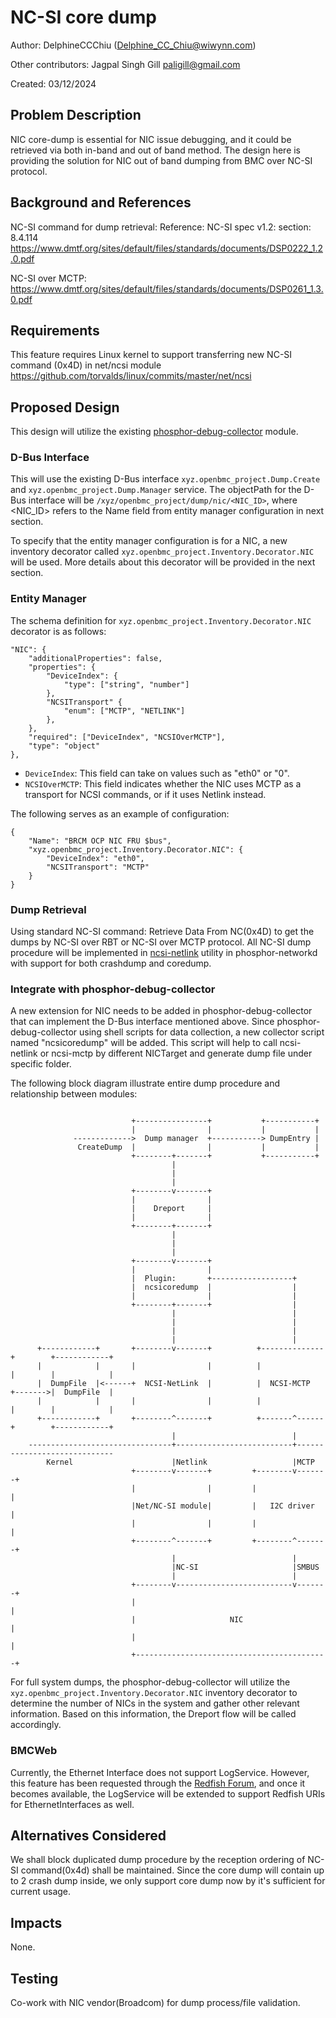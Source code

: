 # NC-SI core dump

Author: DelphineCCChiu (<Delphine_CC_Chiu@wiwynn.com>)

Other contributors: Jagpal Singh Gill paligill@gmail.com

Created: 03/12/2024

## Problem Description

NIC core-dump is essential for NIC issue debugging, and it could be retrieved
via both in-band and out of band method. The design here is providing the
solution for NIC out of band dumping from BMC over NC-SI protocol.

## Background and References

NC-SI command for dump retrieval: Reference: NC-SI spec v1.2: section: 8.4.114
<https://www.dmtf.org/sites/default/files/standards/documents/DSP0222_1.2.0.pdf>

NC-SI over MCTP:
<https://www.dmtf.org/sites/default/files/standards/documents/DSP0261_1.3.0.pdf>

## Requirements

This feature requires Linux kernel to support transferring new NC-SI command
(0x4D) in net/ncsi module
<https://github.com/torvalds/linux/commits/master/net/ncsi>

## Proposed Design

This design will utilize the existing
[phosphor-debug-collector](https://github.com/openbmc/phosphor-debug-collector)
module.

### D-Bus Interface

This will use the existing D-Bus interface `xyz.openbmc_project.Dump.Create` and
`xyz.openbmc_project.Dump.Manager` service. The objectPath for the D-Bus
interface will be `/xyz/openbmc_project/dump/nic/<NIC_ID>`, where <NIC_ID>
refers to the Name field from entity manager configuration in next section.

To specify that the entity manager configuration is for a NIC, a new inventory
decorator called `xyz.openbmc_project.Inventory.Decorator.NIC` will be used.
More details about this decorator will be provided in the next section.

### Entity Manager

The schema definition for `xyz.openbmc_project.Inventory.Decorator.NIC`
decorator is as follows:

```
"NIC": {
    "additionalProperties": false,
    "properties": {
        "DeviceIndex": {
            "type": ["string", "number"]
        },
        "NCSITransport" {
            "enum": ["MCTP", "NETLINK"]
        },
    },
    "required": ["DeviceIndex", "NCSIOverMCTP"],
    "type": "object"
},
```

- `DeviceIndex`: This field can take on values such as "eth0" or "0".
- `NCSIOverMCTP`: This field indicates whether the NIC uses MCTP as a transport
  for NCSI commands, or if it uses Netlink instead.

The following serves as an example of configuration:

```
{
    "Name": "BRCM OCP NIC FRU $bus",
    "xyz.openbmc_project.Inventory.Decorator.NIC": {
        "DeviceIndex": "eth0",
        "NCSITransport": "MCTP"
    }
}
```

### Dump Retrieval

Using standard NC-SI command: Retrieve Data From NC(0x4D) to get the dumps by
NC-SI over RBT or NC-SI over MCTP protocol. All NC-SI dump procedure will be
implemented in
[ncsi-netlink](https://github.com/openbmc/phosphor-networkd/blob/master/src/ncsi_netlink_main.cpp)
utility in phosphor-networkd with support for both crashdump and coredump.

### Integrate with phosphor-debug-collector

A new extension for NIC needs to be added in phosphor-debug-collector that can
implement the D-Bus interface mentioned above. Since phosphor-debug-collector
using shell scripts for data collection, a new collector script named
"ncsicoredump" will be added. This script will help to call ncsi-netlink or
ncsi-mctp by different NICTarget and generate dump file under specific folder.

The following block diagram illustrate entire dump procedure and relationship
between modules:

```text

                           +----------------+           +-----------+
                           |                |           |           |
              ------------->  Dump manager  +-----------> DumpEntry |
               CreateDump  |                |           |           |
                           +--------+-------+           +-----------+
                                    |
                                    |
                                    |
                           +--------v-------+
                           |                |
                           |    Dreport     |
                           |                |
                           +--------+-------+
                                    |
                                    |
                                    |
                           +--------v-------+
                           |                |
                           |  Plugin:       +------------------+
                           |  ncsicoredump  |                  |
                           |                |                  |
                           +--------+-------+                  |
                                    |                          |
                                    |                          |
                                    |                          |
                                    |                          |
      +------------+       +--------v-------+          +--------------+        +------------+
      |            |       |                |          |              |        |            |
      |  DumpFile  |<------+  NCSI-NetLink  |          |  NCSI-MCTP   +------->|  DumpFile  |
      |            |       |                |          |              |        |            |
      +------------+       +--------^-------+          +-------^------+        +------------+
                                    |                          |
    --------------------------------+--------------------------+-----------------------------
        Kernel                      |Netlink                   |MCTP
                           +--------v-------+         +--------v-------+
                           |                |         |                |
                           |Net/NC-SI module|         |   I2C driver   |
                           |                |         |                |
                           +--------^-------+         +--------^-------+
                                    |                          |
                                    |NC-SI                     |SMBUS
                                    |                          |
                           +--------v--------------------------v-------+
                           |                                           |
                           |                     NIC                   |
                           |                                           |
                           +-------------------------------------------+

```

For full system dumps, the phosphor-debug-collector will utilize the
`xyz.openbmc_project.Inventory.Decorator.NIC` inventory decorator to determine
the number of NICs in the system and gather other relevant information. Based on
this information, the Dreport flow will be called accordingly.

### BMCWeb

Currently, the Ethernet Interface does not support LogService. However, this
feature has been requested through the
[Redfish Forum](https://redfishforum.com/thread/1081/logservice-entry-nic-logdiagnosticdatatypes),
and once it becomes available, the LogService will be extended to support
Redfish URIs for EthernetInterfaces as well.

## Alternatives Considered

We shall block duplicated dump procedure by the reception ordering of NC-SI
command(0x4d) shall be maintained. Since the core dump will contain up to 2
crash dump inside, we only support core dump now by it's sufficient for current
usage.

## Impacts

None.

## Testing

Co-work with NIC vendor(Broadcom) for dump process/file validation.
